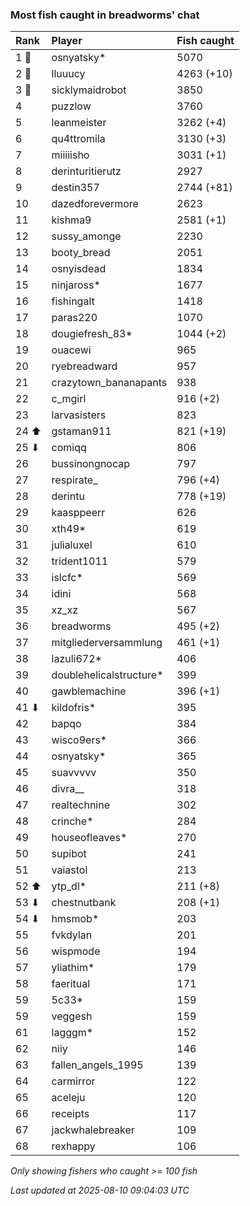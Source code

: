### Most fish caught in breadworms' chat

| Rank  | Player                  | Fish caught |
|:------|:------------------------|:------------|
| 1 🥇  | osnyatsky*              | 5070        |
| 2 🥈  | lluuucy                 | 4263 (+10)  |
| 3 🥉  | sicklymaidrobot         | 3850        |
| 4     | puzzlow                 | 3760        |
| 5     | leanmeister             | 3262 (+4)   |
| 6     | qu4ttromila             | 3130 (+3)   |
| 7     | miiiiisho               | 3031 (+1)   |
| 8     | derinturitierutz        | 2927        |
| 9     | destin357               | 2744 (+81)  |
| 10    | dazedforevermore        | 2623        |
| 11    | kishma9                 | 2581 (+1)   |
| 12    | sussy_amonge            | 2230        |
| 13    | booty_bread             | 2051        |
| 14    | osnyisdead              | 1834        |
| 15    | ninjaross*              | 1677        |
| 16    | fishingalt              | 1418        |
| 17    | paras220                | 1070        |
| 18    | dougiefresh_83*         | 1044 (+2)   |
| 19    | ouacewi                 | 965         |
| 20    | ryebreadward            | 957         |
| 21    | crazytown_bananapants   | 938         |
| 22    | c_mgirl                 | 916 (+2)    |
| 23    | larvasisters            | 823         |
| 24 ⬆  | gstaman911              | 821 (+19)   |
| 25 ⬇  | comiqq                  | 806         |
| 26    | bussinongnocap          | 797         |
| 27    | respirate_              | 796 (+4)    |
| 28    | derintu                 | 778 (+19)   |
| 29    | kaasppeerr              | 626         |
| 30    | xth49*                  | 619         |
| 31    | julialuxel              | 610         |
| 32    | trident1011             | 579         |
| 33    | islcfc*                 | 569         |
| 34    | idini                   | 568         |
| 35    | xz_xz                   | 567         |
| 36    | breadworms              | 495 (+2)    |
| 37    | mitgliederversammlung   | 461 (+1)    |
| 38    | lazuli672*              | 406         |
| 39    | doublehelicalstructure* | 399         |
| 40    | gawblemachine           | 396 (+1)    |
| 41 ⬇  | kildofris*              | 395         |
| 42    | bapqo                   | 384         |
| 43    | wisco9ers*              | 366         |
| 44    | osnyatsky*              | 365         |
| 45    | suavvvvv                | 350         |
| 46    | divra__                 | 318         |
| 47    | realtechnine            | 302         |
| 48    | crinche*                | 284         |
| 49    | houseofleaves*          | 270         |
| 50    | supibot                 | 241         |
| 51    | vaiastol                | 213         |
| 52 ⬆  | ytp_dl*                 | 211 (+8)    |
| 53 ⬇  | chestnutbank            | 208 (+1)    |
| 54 ⬇  | hmsmob*                 | 203         |
| 55    | fvkdylan                | 201         |
| 56    | wispmode                | 194         |
| 57    | yliathim*               | 179         |
| 58    | faeritual               | 171         |
| 59    | 5c33*                   | 159         |
| 59    | veggesh                 | 159         |
| 61    | lagggm*                 | 152         |
| 62    | niiy                    | 146         |
| 63    | fallen_angels_1995      | 139         |
| 64    | carmirror               | 122         |
| 65    | aceleju                 | 120         |
| 66    | receipts                | 117         |
| 67    | jackwhalebreaker        | 109         |
| 68    | rexhappy                | 106         |

_Only showing fishers who caught >= 100 fish_

_Last updated at 2025-08-10 09:04:03 UTC_